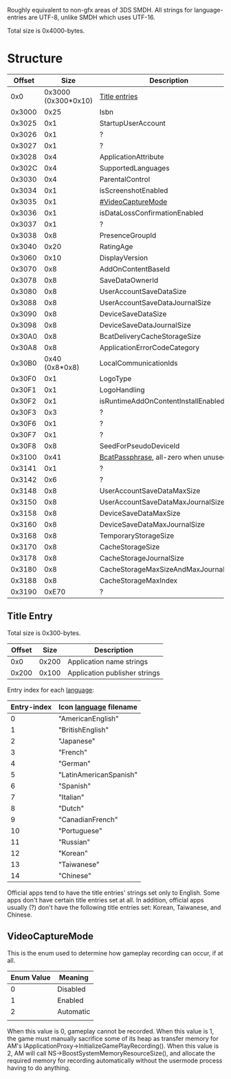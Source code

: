 Roughly equivalent to non-gfx areas of 3DS SMDH. All strings for
language-entries are UTF-8, unlike SMDH which uses UTF-16.

Total size is 0x4000-bytes.

# Structure

| Offset | Size                 | Description                                                                       |
| ------ | -------------------- | --------------------------------------------------------------------------------- |
| 0x0    | 0x3000 (0x300\*0x10) | [Title entries](#Title_Entry "wikilink")                                          |
| 0x3000 | 0x25                 | Isbn                                                                              |
| 0x3025 | 0x1                  | StartupUserAccount                                                                |
| 0x3026 | 0x1                  | ?                                                                                 |
| 0x3027 | 0x1                  | ?                                                                                 |
| 0x3028 | 0x4                  | ApplicationAttribute                                                              |
| 0x302C | 0x4                  | SupportedLanguages                                                                |
| 0x3030 | 0x4                  | ParentalControl                                                                   |
| 0x3034 | 0x1                  | isScreenshotEnabled                                                               |
| 0x3035 | 0x1                  | [\#VideoCaptureMode](#VideoCaptureMode "wikilink")                                |
| 0x3036 | 0x1                  | isDataLossConfirmationEnabled                                                     |
| 0x3037 | 0x1                  | ?                                                                                 |
| 0x3038 | 0x8                  | PresenceGroupId                                                                   |
| 0x3040 | 0x20                 | RatingAge                                                                         |
| 0x3060 | 0x10                 | DisplayVersion                                                                    |
| 0x3070 | 0x8                  | AddOnContentBaseId                                                                |
| 0x3078 | 0x8                  | SaveDataOwnerId                                                                   |
| 0x3080 | 0x8                  | UserAccountSaveDataSize                                                           |
| 0x3088 | 0x8                  | UserAccountSaveDataJournalSize                                                    |
| 0x3090 | 0x8                  | DeviceSaveDataSize                                                                |
| 0x3098 | 0x8                  | DeviceSaveDataJournalSize                                                         |
| 0x30A0 | 0x8                  | BcatDeliveryCacheStorageSize                                                      |
| 0x30A8 | 0x8                  | ApplicationErrorCodeCategory                                                      |
| 0x30B0 | 0x40 (0x8\*0x8)      | LocalCommunicationIds                                                             |
| 0x30F0 | 0x1                  | LogoType                                                                          |
| 0x30F1 | 0x1                  | LogoHandling                                                                      |
| 0x30F2 | 0x1                  | isRuntimeAddOnContentInstallEnabled                                               |
| 0x30F3 | 0x3                  | ?                                                                                 |
| 0x30F6 | 0x1                  | ?                                                                                 |
| 0x30F7 | 0x1                  | ?                                                                                 |
| 0x30F8 | 0x8                  | SeedForPseudoDeviceId                                                             |
| 0x3100 | 0x41                 | [BcatPassphrase](BCAT%20Content%20Container.md "wikilink"), all-zero when unused. |
| 0x3141 | 0x1                  | ?                                                                                 |
| 0x3142 | 0x6                  | ?                                                                                 |
| 0x3148 | 0x8                  | UserAccountSaveDataMaxSize                                                        |
| 0x3150 | 0x8                  | UserAccountSaveDataMaxJournalSize                                                 |
| 0x3158 | 0x8                  | DeviceSaveDataMaxSize                                                             |
| 0x3160 | 0x8                  | DeviceSaveDataMaxJournalSize                                                      |
| 0x3168 | 0x8                  | TemporaryStorageSize                                                              |
| 0x3170 | 0x8                  | CacheStorageSize                                                                  |
| 0x3178 | 0x8                  | CacheStorageJournalSize                                                           |
| 0x3180 | 0x8                  | CacheStorageMaxSizeAndMaxJournalSize                                              |
| 0x3188 | 0x8                  | CacheStorageMaxIndex                                                              |
| 0x3190 | 0xE70                | ?                                                                                 |

## Title Entry

Total size is 0x300-bytes.

| Offset | Size  | Description                   |
| ------ | ----- | ----------------------------- |
| 0x0    | 0x200 | Application name strings      |
| 0x200  | 0x100 | Application publisher strings |

Entry index for each
[language](Settings%20services#LanguageCode.md##LanguageCode "wikilink"):

| Entry-index | Icon [language](NCA%20Content%20FS#FS-type3.md##FS-type3 "wikilink") filename |
| ----------- | ----------------------------------------------------------------------------- |
| 0           | "AmericanEnglish"                                                             |
| 1           | "BritishEnglish"                                                              |
| 2           | "Japanese"                                                                    |
| 3           | "French"                                                                      |
| 4           | "German"                                                                      |
| 5           | "LatinAmericanSpanish"                                                        |
| 6           | "Spanish"                                                                     |
| 7           | "Italian"                                                                     |
| 8           | "Dutch"                                                                       |
| 9           | "CanadianFrench"                                                              |
| 10          | "Portuguese"                                                                  |
| 11          | "Russian"                                                                     |
| 12          | "Korean"                                                                      |
| 13          | "Taiwanese"                                                                   |
| 14          | "Chinese"                                                                     |

Official apps tend to have the title entries' strings set only to
English. Some apps don't have certain title entries set at all. In
addition, official apps usually (?) don't have the following title
entries set: Korean, Taiwanese, and Chinese.

## VideoCaptureMode

This is the enum used to determine how gameplay recording can occur, if
at all.

| Enum Value | Meaning   |
| ---------- | --------- |
| 0          | Disabled  |
| 1          | Enabled   |
| 2          | Automatic |
|            |           |

When this value is 0, gameplay cannot be recorded. When this value is 1,
the game must manually sacrifice some of its heap as transfer memory for
AM's IApplicationProxy-\>InitializeGamePlayRecording(). When this value
is 2, AM will call NS-\>BoostSystemMemoryResourceSize(), and allocate
the required memory for recording automatically without the usermode
process having to do anything.
